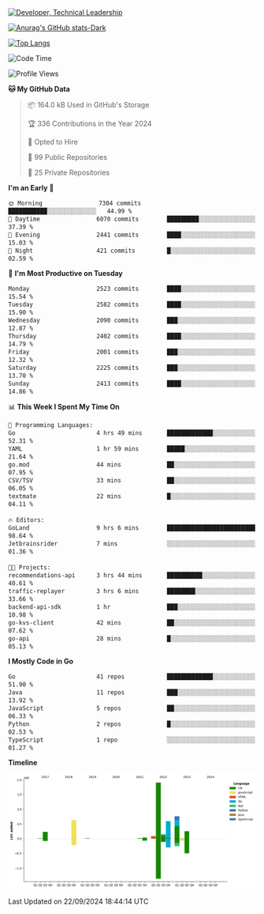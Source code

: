 <div>
  <a href="https://www.linkedin.com/in/arielpineiro/" target="_blank" rel="nofollow noopener noreferrer">
    <img src="https://img.shields.io/badge/-LinkedIn-%230077B5?style=for-the-badge&logo=linkedin&logoColor=white" alt="Developer, Technical Leadership" title="Ariel Piñeiro">
  </a>
</div>

[![Anurag's GitHub stats-Dark](https://github-readme-stats.vercel.app/api?username=arielsrv&show_icons=true&theme=dark#gh-dark-mode-only)](https://github.com/anuraghazra/github-readme-stats#gh-dark-mode-only)

[![Top Langs](https://github-readme-stats.vercel.app/api/top-langs/?username=arielsrv&layout=compact&langs_count=10&theme=dark#gh-dark-mode-only)](https://github.com/anuraghazra/github-readme-stats&theme=dark#gh-dark-mode-only)

<!--START_SECTION:waka-->
![Code Time](http://img.shields.io/badge/Code%20Time-1%2C103%20hrs%2050%20mins-blue)

![Profile Views](http://img.shields.io/badge/Profile%20Views-5-blue)

**🐱 My GitHub Data** 

> 📦 164.0 kB Used in GitHub's Storage 
 > 
> 🏆 336 Contributions in the Year 2024
 > 
> 💼 Opted to Hire
 > 
> 📜 99 Public Repositories 
 > 
> 🔑 25 Private Repositories 
 > 
**I'm an Early 🐤** 

```text
🌞 Morning                7304 commits        ███████████░░░░░░░░░░░░░░   44.99 % 
🌆 Daytime                6070 commits        █████████░░░░░░░░░░░░░░░░   37.39 % 
🌃 Evening                2441 commits        ████░░░░░░░░░░░░░░░░░░░░░   15.03 % 
🌙 Night                  421 commits         █░░░░░░░░░░░░░░░░░░░░░░░░   02.59 % 
```
📅 **I'm Most Productive on Tuesday** 

```text
Monday                   2523 commits        ████░░░░░░░░░░░░░░░░░░░░░   15.54 % 
Tuesday                  2582 commits        ████░░░░░░░░░░░░░░░░░░░░░   15.90 % 
Wednesday                2090 commits        ███░░░░░░░░░░░░░░░░░░░░░░   12.87 % 
Thursday                 2402 commits        ████░░░░░░░░░░░░░░░░░░░░░   14.79 % 
Friday                   2001 commits        ███░░░░░░░░░░░░░░░░░░░░░░   12.32 % 
Saturday                 2225 commits        ███░░░░░░░░░░░░░░░░░░░░░░   13.70 % 
Sunday                   2413 commits        ████░░░░░░░░░░░░░░░░░░░░░   14.86 % 
```


📊 **This Week I Spent My Time On** 

```text
💬 Programming Languages: 
Go                       4 hrs 49 mins       █████████████░░░░░░░░░░░░   52.31 % 
YAML                     1 hr 59 mins        █████░░░░░░░░░░░░░░░░░░░░   21.64 % 
go.mod                   44 mins             ██░░░░░░░░░░░░░░░░░░░░░░░   07.95 % 
CSV/TSV                  33 mins             ██░░░░░░░░░░░░░░░░░░░░░░░   06.05 % 
textmate                 22 mins             █░░░░░░░░░░░░░░░░░░░░░░░░   04.11 % 

🔥 Editors: 
GoLand                   9 hrs 6 mins        █████████████████████████   98.64 % 
Jetbrainsrider           7 mins              ░░░░░░░░░░░░░░░░░░░░░░░░░   01.36 % 

🐱‍💻 Projects: 
recommendations-api      3 hrs 44 mins       ██████████░░░░░░░░░░░░░░░   40.61 % 
traffic-replayer         3 hrs 6 mins        ████████░░░░░░░░░░░░░░░░░   33.66 % 
backend-api-sdk          1 hr                ███░░░░░░░░░░░░░░░░░░░░░░   10.98 % 
go-kvs-client            42 mins             ██░░░░░░░░░░░░░░░░░░░░░░░   07.62 % 
go-api                   28 mins             █░░░░░░░░░░░░░░░░░░░░░░░░   05.13 % 
```

**I Mostly Code in Go** 

```text
Go                       41 repos            █████████████░░░░░░░░░░░░   51.90 % 
Java                     11 repos            ███░░░░░░░░░░░░░░░░░░░░░░   13.92 % 
JavaScript               5 repos             ██░░░░░░░░░░░░░░░░░░░░░░░   06.33 % 
Python                   2 repos             █░░░░░░░░░░░░░░░░░░░░░░░░   02.53 % 
TypeScript               1 repo              ░░░░░░░░░░░░░░░░░░░░░░░░░   01.27 % 
```



**Timeline**

![Lines of Code chart](https://raw.githubusercontent.com/arielsrv/arielsrv/main/assets/bar_graph.png)


 Last Updated on 22/09/2024 18:44:14 UTC
<!--END_SECTION:waka-->
